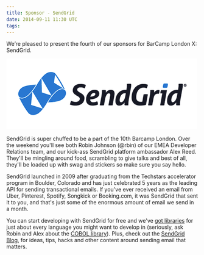 ```yaml
---
title: Sponsor - SendGrid
date: 2014-09-11 11:30 UTC
tags:
---
```


We’re pleased to present the fourth of our sponsors for BarCamp London X: SendGrid.

<img src="/images/sponsors/sendgrid.png">

SendGrid is super chuffed to be a part of the 10th Barcamp London. Over the weekend you'll see both Robin Johnson (@rbin) of our EMEA Developer Relations team, and our kick-ass SendGrid platform ambassador Alex Reed. They'll be mingling around food, scrambling to give talks and best of all, they'll be loaded up with swag and stickers so make sure you say hello.

SendGrid launched in 2009 after graduating from the Techstars accelerator program in Boulder, Colorado and has just celebrated 5 years as the leading API for sending transactional emails. If you've ever received an email from Uber, Pinterest, Spotify, Songkick or Booking.com, it was SendGrid that sent it to you, and that's just some of the enormous amount of email we send in a month.


You can start developing with SendGrid for free and we've [got libraries](http://github.com/sendgrid) for just about every language you might want to develop in (seriously, ask Robin and Alex about the [COBOL library](https://github.com/sendgrid/sendgrid-cobol)). Plus, check out the [SendGrid Blog](http://sendgrid.com/blog), for ideas, tips, hacks and other content around sending email that matters.
